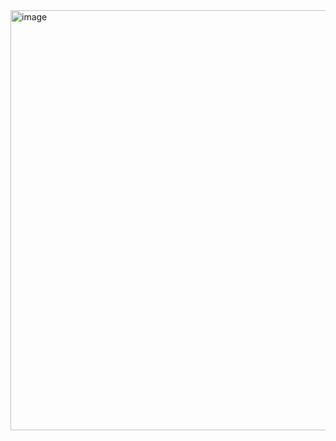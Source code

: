 <img width="672" alt="image" src="https://user-images.githubusercontent.com/113409861/236699653-3bd95f31-1942-480b-8e3a-ef0c6a96d6cb.png">
